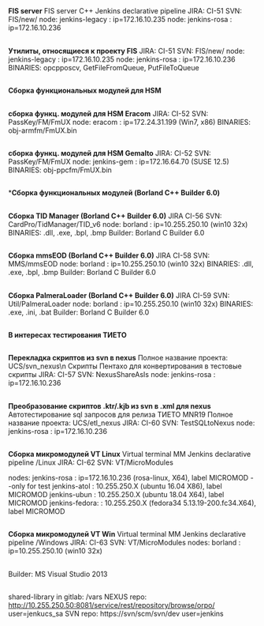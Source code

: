##
**FIS server**
FIS server C++ Jenkins declarative pipeline
JIRA: CI-51
SVN: FIS/new/
node: jenkins-legacy : ip=172.16.10.235
node: jenkins-rosa : ip=172.16.10.236
##
**Утилиты, относящиеся к проекту FIS**
JIRA: CI-51
SVN: FIS/new/
node: jenkins-legacy : ip=172.16.10.235
node: jenkins-rosa : ip=172.16.10.236
BINARIES: opcpposcv, GetFileFromQueue, PutFileToQueue
##
**Сборка функциональных модулей для HSM**
##
**сборка функц. модулей для HSM Eracom**
JIRA: CI-52
SVN: PassKey/FM/FmUX
node: eracom : ip=172.24.31.199 (Win7, x86)
BINARIES: obj-armfm/FmUX.bin
##
**сборка функц. модулей для HSM Gemalto**
JIRA: CI-52
SVN: PassKey/FM/FmUX
node: jenkins-gem : ip=172.16.64.70 (SUSE 12.5)
BINARIES: obj-ppcfm/FmUX.bin
##
***Сборка функциональных модулей (Borland C++ Builder 6.0)**
##
**Cборка TID Manager (Borland C++ Builder 6.0)**
JIRA CI-56
SVN: CardPro/TidManager/TID_v6
node: borland : ip=10.255.250.10 (win10 32x)
BINARIES: .dll, .exe, .bpl, .bmp
Builder: Borland C Builder 6.0
##
**Cборка mmsEOD (Borland C++ Builder 6.0)**
JIRA CI-58
SVN: MMS/mmsEOD
node: borland : ip=10.255.250.10 (win10 32x)
BINARIES: .dll, .exe, .bpl, .bmp
Builder: Borland C Builder 6.0
##
**Cборка PalmeraLoader (Borland C++ Builder 6.0)**
JIRA CI-59
SVN: Util/PalmeraLoader
node: borland : ip=10.255.250.10 (win10 32x)
BINARIES: .exe, .ini, .bat
Builder: Borland C Builder 6.0
##
**В интересах тестирования ТИЕТО**
##
**Перекладка скриптов из svn в nexus**
Полное название проекта: UCS/svn_nexus\n
Скрипты Пентахо для конвертирования в тестовые скрипты
JIRA: CI-57
SVN: NexusShareAsIs
node: jenkins-rosa : ip=172.16.10.236
##
**Преобразование скриптов .ktr/.kjb из svn в .xml для nexus**
Автотестирование sql запросов для релиза ТИЕТО MNR19
Полное название проекта: UCS/etl_nexus
JIRA: CI-60
SVN: TestSQLtoNexus
node: jenkins-rosa : ip=172.16.10.236

##
**Сборка микромодулей VT Linux**
Virtual terminal MM Jenkins declarative pipeline /Linux
JIRA: CI-62
SVN: VT/MicroModules

nodes: 
jenkins-rosa : ip=172.16.10.236 (rosa-linux, X64), label MICROMOD --only for test
jenkins-atol : 10.255.250.X (ubuntu 16.04 X86), label MICROMOD
jenkins-ubun : 10.255.250.X (ubuntu 18.04 X64), label MICROMOD
jenkins-fedora:  : 10.255.250.X (fedora34 5.13.19-200.fc34.X64), label MICROMOD
##
##
**Сборка микромодулей VT Win**
Virtual terminal MM Jenkins declarative pipeline /Windows
JIRA: CI-63
SVN: VT/MicroModules
nodes: borland : ip=10.255.250.10 (win10 32x)
##
Builder: MS Visual Studio 2013
##
shared-library in gitlab: /vars
NEXUS repo: http://10.255.250.50:8081/service/rest/repository/browse/orpo/
user=jenkucs_sa
SVN repo: https://svn/scm/svn/dev
user=jenkins